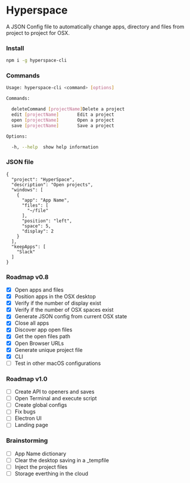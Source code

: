 # Hyperspace

A JSON Config file to automatically change apps, directory and files from project to project for OSX.

### Install

```sh
npm i -g hyperspace-cli
```

### Commands

```sh
Usage: hyperspace-cli <command> [options]

Commands:

  deleteCommand [projectName]Delete a project
  edit [projectName]       Edit a project
  open [projectName]       Open a project
  save [projectName]       Save a project

Options:

  -h, --help  show help information
```

### JSON file

```
{
  "project": "HyperSpace",
  "description": "Open projects",
  "windows": [
    {
      "app": "App Name",
      "files": [
        "~/file"
      ],
      "position": "left",
      "space": 5,
      "display": 2
    }
  ],
  "keepApps": [
    "Slack"
  ]
}
```

### Roadmap v0.8

- [x] Open apps and files
- [x] Position apps in the OSX desktop
- [x] Verify if the number of display exist
- [x] Verify if the number of OSX spaces exist
- [x] Generate JSON config from current OSX state
- [x] Close all apps
- [x] Discover app open files
- [x] Get the open files path
- [x] Open Browser URLs
- [x] Generate unique project file
- [x] CLI
- [ ] Test in other macOS configurations

### Roadmap v1.0

- [ ] Create API to openers and saves
- [ ] Open Terminal and execute script
- [ ] Create global configs
- [ ] Fix bugs
- [ ] Electron UI
- [ ] Landing page

### Brainstorming

- [ ] App Name dictionary
- [ ] Clear the desktop saving in a _tempfile
- [ ] Inject the project files
- [ ] Storage everthing in the cloud
